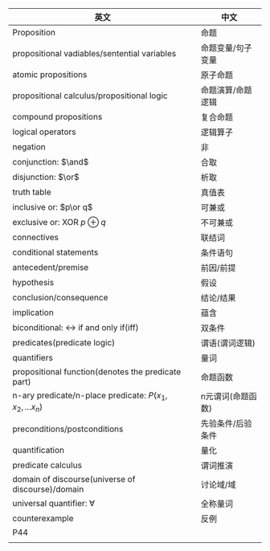 | 英文                                                   | 中文              |
| ------------------------------------------------------ | ----------------- |
| Proposition                                            | 命题              |
| propositional vadiables/sentential variables           | 命题变量/句子变量 |
| atomic propositions                                    | 原子命题          |
| propositional calculus/propositional logic             | 命题演算/命题逻辑 |
| compound propositions                                  | 复合命题          |
| logical operators                                      | 逻辑算子          |
| negation                                               | 非                |
| conjunction: $\and$                                    | 合取              |
| disjunction: $\or$                                     | 析取              |
| truth table                                            | 真值表            |
| inclusive or: $p\or q$                                 | 可兼或            |
| exclusive or: XOR $p\oplus q$                          | 不可兼或          |
| connectives                                            | 联结词            |
| conditional statements                                 | 条件语句          |
| antecedent/premise                                     | 前因/前提         |
| hypothesis                                             | 假设              |
| conclusion/consequence                                 | 结论/结果         |
| implication                                            | 蕴含              |
| biconditional: $\leftrightarrow$ if and only if(iff)   | 双条件            |
| predicates(predicate logic)                            | 谓语(谓词逻辑)    |
| quantifiers                                            | 量词              |
| propositional function(denotes the predicate part)     | 命题函数          |
| n-ary predicate/n-place predicate: $P(x_1,x_2,...x_n)$ | n元谓词(命题函数) |
| preconditions/postconditions                           | 先验条件/后验条件 |
| quantification                                         | 量化              |
| predicate calculus                                     | 谓词推演          |
| domain of discourse(universe of discourse)/domain      | 讨论域/域         |
| universal quantifier: $\forall$                        | 全称量词          |
| counterexample                                         | 反例              |
| P44                                                    |                   |
|                                                        |                   |

